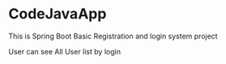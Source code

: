 # CodeJavaApp

This is Spring Boot Basic Registration and login system project

User can see All User list by login
